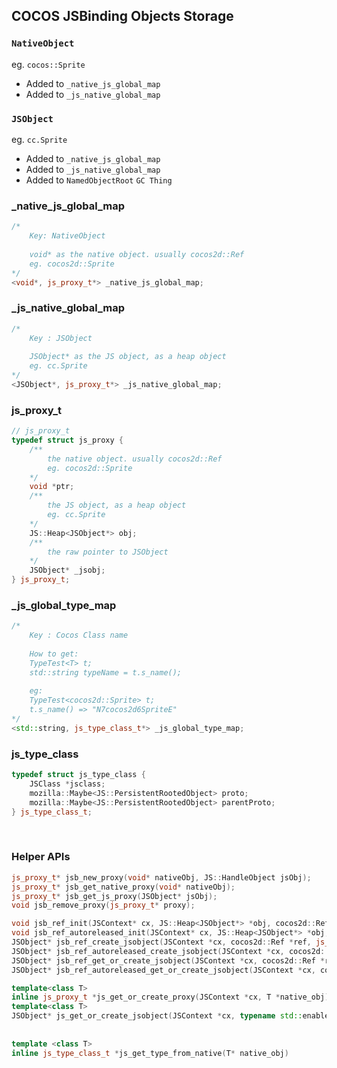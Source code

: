 ##  COCOS JSBinding Objects Storage

<!-- toc -->

### `NativeObject` 

eg. `cocos::Sprite`

-   Added to `_native_js_global_map`
-   Added to `_js_native_global_map`

### `JSObject` 

eg. `cc.Sprite`

-   Added to `_native_js_global_map`
-   Added to `_js_native_global_map`
-   Added to `NamedObjectRoot` `GC Thing`

### _native_js_global_map

```C++
/*
    Key: NativeObject
    
    void* as the native object. usually cocos2d::Ref
    eg. cocos2d::Sprite
*/
<void*, js_proxy_t*> _native_js_global_map;
```

### _js_native_global_map

```C++
/*
    Key : JSObject
    
    JSObject* as the JS object, as a heap object
    eg. cc.Sprite
*/ 
<JSObject*, js_proxy_t*> _js_native_global_map;
```

### js_proxy_t

```C++
// js_proxy_t
typedef struct js_proxy {
    /** 
        the native object. usually cocos2d::Ref 
        eg. cocos2d::Sprite
    */
    void *ptr;
    /** 
        the JS object, as a heap object 
        eg. cc.Sprite 
    */
    JS::Heap<JSObject*> obj;
    /** 
        the raw pointer to JSObject 
    */
    JSObject* _jsobj;
} js_proxy_t;
```

### _js_global_type_map

```C++
/*
    Key : Cocos Class name
    
    How to get: 
    TypeTest<T> t;
    std::string typeName = t.s_name();
  
    eg:
    TypeTest<cocos2d::Sprite> t;
    t.s_name() => "N7cocos2d6SpriteE"
*/
<std::string, js_type_class_t*> _js_global_type_map;
```

### js_type_class

``` C++
typedef struct js_type_class {
    JSClass *jsclass;
    mozilla::Maybe<JS::PersistentRootedObject> proto;
    mozilla::Maybe<JS::PersistentRootedObject> parentProto;
} js_type_class_t;
```

<br />

### Helper APIs

```C++
js_proxy_t* jsb_new_proxy(void* nativeObj, JS::HandleObject jsObj);
js_proxy_t* jsb_get_native_proxy(void* nativeObj);
js_proxy_t* jsb_get_js_proxy(JSObject* jsObj);
void jsb_remove_proxy(js_proxy_t* proxy);

void jsb_ref_init(JSContext* cx, JS::Heap<JSObject*> *obj, cocos2d::Ref* ref, const char* debug);
void jsb_ref_autoreleased_init(JSContext* cx, JS::Heap<JSObject*> *obj, cocos2d::Ref* ref, const char* debug);
JSObject* jsb_ref_create_jsobject(JSContext *cx, cocos2d::Ref *ref, js_type_class_t *typeClass, const char* debug);
JSObject* jsb_ref_autoreleased_create_jsobject(JSContext *cx, cocos2d::Ref *ref, js_type_class_t *typeClass, const char* debug);
JSObject* jsb_ref_get_or_create_jsobject(JSContext *cx, cocos2d::Ref *ref, js_type_class_t *typeClass, const char* debug);
JSObject* jsb_ref_autoreleased_get_or_create_jsobject(JSContext *cx, cocos2d::Ref *ref, js_type_class_t *typeClass, const char* debug);

template<class T>
inline js_proxy_t *js_get_or_create_proxy(JSContext *cx, T *native_obj)
template<class T>
JSObject* js_get_or_create_jsobject(JSContext *cx, typename std::enable_if<!std::is_base_of<cocos2d::Ref,T>::value,T>::type *native_obj)
  
  
template <class T>
inline js_type_class_t *js_get_type_from_native(T* native_obj)
```

